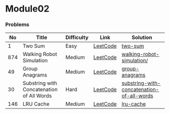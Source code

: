 # Module02

### Problems

| No  | Title                                     | Difficulty | Link                                                                                 | Solution                                                                                 |
|-----|-------------------------------------------|------------|--------------------------------------------------------------------------------------|------------------------------------------------------------------------------------------|
| 1   | Two Sum                                   | Easy       | [LeetCode](https://leetcode.com/problems/two-sum/submissions/)                       | [two-sum](./two-sum)                                                                     |
| 874 | Walking Robot Simulation                  | Medium     | [LeetCode](https://leetcode.com/problems/walking-robot-simulation/)                  | [walking-robot-simulation/](./walking-robot-simulation)                                  |
| 49  | Group Anagrams                            | Medium     | [LeetCode](https://leetcode.com/problems/group-anagrams/)                            | [group-anagrams](./group-anagrams)                                                       |
| 30  | Substring with Concatenation of All Words | Hard       | [LeetCode](https://leetcode.com/problems/substring-with-concatenation-of-all-words/) | [substring-with-concatenation-of-all-words](./substring-with-concatenation-of-all-words) |
| 146 | LRU Cache                                 | Medium     | [LeetCode](https://leetcode.com/problems/lru-cache/)                                 | [lru-cache](./lru-cache)                                                                 |
